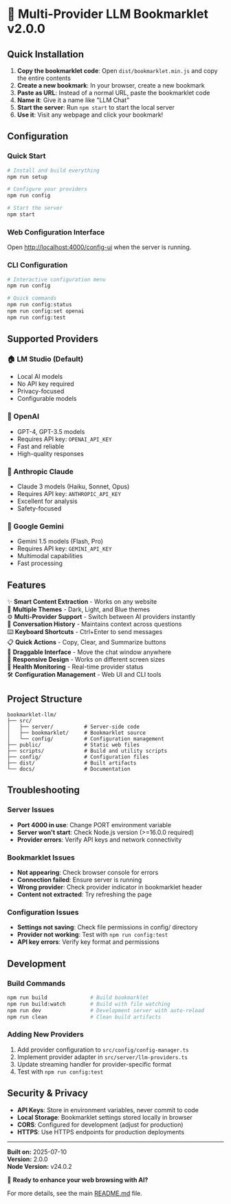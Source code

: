 # 🤖 Multi-Provider LLM Bookmarklet v2.0.0

## Quick Installation

1. **Copy the bookmarklet code**: Open `dist/bookmarklet.min.js` and copy the entire contents
2. **Create a new bookmark**: In your browser, create a new bookmark
3. **Paste as URL**: Instead of a normal URL, paste the bookmarklet code
4. **Name it**: Give it a name like "LLM Chat"
5. **Start the server**: Run `npm start` to start the local server
6. **Use it**: Visit any webpage and click your bookmark!

## Configuration

### Quick Start
```bash
# Install and build everything
npm run setup

# Configure your providers
npm run config

# Start the server
npm start
```

### Web Configuration Interface
Open [http://localhost:4000/config-ui](http://localhost:4000/config-ui) when the server is running.

### CLI Configuration
```bash
# Interactive configuration menu
npm run config

# Quick commands
npm run config:status
npm run config:set openai
npm run config:test
```

## Supported Providers

### 🏠 LM Studio (Default)
- Local AI models
- No API key required
- Privacy-focused
- Configurable models

### 🤖 OpenAI
- GPT-4, GPT-3.5 models
- Requires API key: `OPENAI_API_KEY`
- Fast and reliable
- High-quality responses

### 🧠 Anthropic Claude
- Claude 3 models (Haiku, Sonnet, Opus)
- Requires API key: `ANTHROPIC_API_KEY`
- Excellent for analysis
- Safety-focused

### 🌟 Google Gemini
- Gemini 1.5 models (Flash, Pro)
- Requires API key: `GEMINI_API_KEY`
- Multimodal capabilities
- Fast processing

## Features

✨ **Smart Content Extraction** - Works on any website  
🎨 **Multiple Themes** - Dark, Light, and Blue themes  
⚙️ **Multi-Provider Support** - Switch between AI providers instantly  
💬 **Conversation History** - Maintains context across questions  
⌨️ **Keyboard Shortcuts** - Ctrl+Enter to send messages  
📋 **Quick Actions** - Copy, Clear, and Summarize buttons  
🔧 **Draggable Interface** - Move the chat window anywhere  
📱 **Responsive Design** - Works on different screen sizes  
🏥 **Health Monitoring** - Real-time provider status  
🛠️ **Configuration Management** - Web UI and CLI tools  

## Project Structure

```
bookmarklet-llm/
├── src/
│   ├── server/          # Server-side code
│   ├── bookmarklet/     # Bookmarklet source
│   └── config/          # Configuration management
├── public/              # Static web files
├── scripts/             # Build and utility scripts
├── config/              # Configuration files
├── dist/                # Built artifacts
└── docs/                # Documentation
```

## Troubleshooting

### Server Issues
- **Port 4000 in use**: Change PORT environment variable
- **Server won't start**: Check Node.js version (>=16.0.0 required)
- **Provider errors**: Verify API keys and network connectivity

### Bookmarklet Issues
- **Not appearing**: Check browser console for errors
- **Connection failed**: Ensure server is running
- **Wrong provider**: Check provider indicator in bookmarklet header
- **Content not extracted**: Try refreshing the page

### Configuration Issues
- **Settings not saving**: Check file permissions in config/ directory
- **Provider not working**: Test with `npm run config:test`
- **API key errors**: Verify key format and permissions

## Development

### Build Commands
```bash
npm run build              # Build bookmarklet
npm run build:watch        # Build with file watching
npm run dev                # Development server with auto-reload
npm run clean              # Clean build artifacts
```

### Adding New Providers
1. Add provider configuration to `src/config/config-manager.ts`
2. Implement provider adapter in `src/server/llm-providers.ts`
3. Update streaming handler for provider-specific format
4. Test with `npm run config:test`

## Security & Privacy

- **API Keys**: Store in environment variables, never commit to code
- **Local Storage**: Bookmarklet settings stored locally in browser
- **CORS**: Configured for development (adjust for production)
- **HTTPS**: Use HTTPS endpoints for production deployments

---

**Built on:** 2025-07-10  
**Version:** 2.0.0  
**Node Version:** v24.0.2  

🚀 **Ready to enhance your web browsing with AI?**

For more details, see the main [README.md](../README.md) file.
